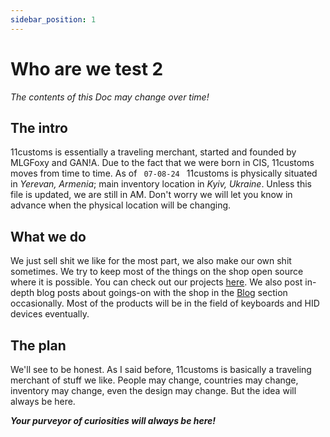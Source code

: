 ```yaml
---
sidebar_position: 1
---
```


# Who are we test 2

_The contents of this Doc may change over time!_

## The intro
11customs is essentially a traveling merchant, started and founded by MLGFoxy and GAN!A. Due to the fact that we were born in CIS, 11customs moves from time to time. As of <code> 07-08-24 </code> 11customs is physically situated in *Yerevan, Armenia*; main inventory location in *Kyiv, Ukraine*. Unless this file is updated, we are still in AM. Don't worry we will let you know in advance when the physical location will be changing.

## What we do
We just sell shit we like for the most part, we also make our own shit sometimes. We try to keep most of the things on the shop open source where it is possible. You can check out our projects [here](./category/projects/). We also post in-depth blog posts about goings-on with the shop in the [Blog](/blog) section occasionally. Most of the products will be in the field of keyboards and HID devices eventually.

## The plan
We'll see to be honest. As I said before, 11customs is basically a traveling merchant of stuff we like. People may change, countries may change, inventory may change, even the design may change. But the idea will always be here. 

***Your purveyor of curiosities will always be here!***